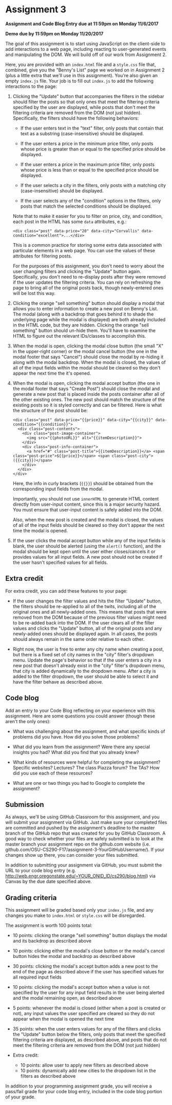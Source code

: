 # Assignment 3

**Assignment and Code Blog Entry due at 11:59pm on Monday 11/6/2017**

**Demo due by 11:59pm on Monday 11/20/2017**

The goal of this assignment is to start using JavaScript on the client-side to add interactions to a web page, including reacting to user-generated events and manipulating the DOM.  We will build off of our work from Assignment 2.

Here, you are provided with an `index.html` file and a `style.css` file that, combined, give you the "Benny's List" page we worked on in Assignment 2 (plus a little extra that we'll use in this assignment).  You're also given an empty `index.js` file. Your job is to fill out `index.js` to add the following interactions to the page:

1. Clicking the "Update" button that accompanies the filters in the sidebar should filter the posts so that only ones that meet the filtering criteria specified by the user are displayed, while posts that don't meet the filtering criteria are removed from the DOM (not just hidden).  Specifically, the filters should have the following behaviors:

    * If the user enters text in the "text" filter, only posts that contain that text as a substring (case-insensitive) should be displayed.

    * If the user enters a price in the minimum price filter, only posts whose price is greater than or equal to the specified price should be displayed.

    * If the user enters a price in the maximum price filter, only posts whose price is less than or equal to the specified price should be displayed.

    * If the user selects a city in the filters, only posts with a matching city (case-insensitive) should be displayed.

    * If the user selects any of the "condition" options in the filters, only posts that match the selected conditions should be displayed.

    Note that to make it easier for you to filter on price, city, and condition, each post in the HTML has some `data` attributes, e.g.:
    ```
    <div class="post" data-price="20" data-city="Corvallis" data-condition="excellent">...</div>
    ```
    This is a common practice for storing some extra data associated with particular elements in a web page.  You can use the values of these attributes for filtering posts.

    For the purposes of this assignment, you don't need to worry about the user changing filters and clicking the "Update" button again.  Specifically, you don't need to re-display posts after they were removed if the user updates the filtering criteria.  You can rely on refreshing the page to bring all of the original posts back, though newly-entered ones will be lost this way.

2. Clicking the orange "sell something" button should display a modal that allows you to enter information to create a new post on Benny's List.  The modal (along with a backdrop that goes behind it to shade the underlying page while the modal is displayed) are both already included in the HTML code, but they are hidden. Clicking the orange "sell something" button should un-hide them.  You'll have to examine the HTML to figure out the relevant IDs/classes to accomplish this.

3. When the modal is open, clicking the modal close button (the small "X" in the upper-right corner) or the modal cancel button (the one in the modal footer that says "Cancel") should close the modal by re-hiding it along with the modal backdrop.  When the modal is closed, the values of all of the input fields within the modal should be cleared so they don't appear the next time the it's opened.

4. When the modal is open, clicking the modal accept button (the one in the modal footer that says "Create Post") should close the modal and generate a new post that is placed inside the posts container after all of the other existing ones.  The new post should match the structure of the existing posts so it is styled correctly and can be filtered.  Here is what the structure of the post should be:

    ```
    <div class="post" data-price="{{price}}" data-city="{{city}}" data-condition="{{condition}}">
      <div class="post-contents">
        <div class="post-image-container">
          <img src="{{photoURL}}" alt="{{itemDescription}}">
        </div>
        <div class="post-info-container">
          <a href="#" class="post-title">{{itemDescription}}</a> <span class="post-price">${{price}}</span> <span class="post-city">({{city}})</span>
        </div>
      </div>
    </div>
    ```

    Here, the info in curly brackets (`{{}}`) should be obtained from the corresponding input fields from the modal.

    Importantly, you should not use `innerHTML` to generate HTML content directly from user-input content, since this is a major security hazard.  You must ensure that user-input content is safely added into the DOM.

    Also, when the new post is created and the modal is closed, the values of all of the input fields should be cleared so they don't appear the next time the modal is opened.

5. If the user clicks the modal accept button while any of the input fields is blank, the user should be alerted (using the `alert()` function), and the modal should be kept open until the user either closes/cancels it or provides values for all input fields.  A new post should not be created if the user hasn't specified values for all fields.

## Extra credit

For extra credit, you can add these features to your page:

* If the user changes the filter values and hits the filter "Update" button, the filters should be re-applied to all of the twits, including all of the original ones and all newly-added ones.  This means that posts that were removed from the DOM because of the previous filter values might need to be re-added back into the DOM.  If the user clears all of the filter values and clicks the "Update" button, all of the original posts and any newly-added ones should be displayed again.  In all cases, the posts should always remain in the same order relative to each other.

* Right now, the user is free to enter any city name when creating a post, but there is a fixed set of city names in the "city" filter's dropdown menu.  Update the page's behavior so that if the user enters a city in a new post that doesn't already exist in the "city" filter's dropdown menu, that city is added dynamically to the dropdown menu.  After a city is added to the filter dropdown, the user should be able to select it and have the filter behave as described above.

## Code blog

Add an entry to your Code Blog reflecting on your experience with this assignment.  Here are some questions you could answer (though these aren't the only ones):

* What was challenging about the assignment, and what specific kinds of problems did you have.  How did you solve those problems?

* What did you learn from the assignment?  Were there any special insights you had?  What did you find that you already knew?

* What kinds of resources were helpful for completing the assignment?  Specific websites?  Lectures?  The class Piazza forum?  The TAs?  How did you use each of these resources?

* What are one or two things you had to Google to complete the assignment?

## Submission

As always, we'll be using GitHub Classroom for this assignment, and you will submit your assignment via GitHub.  Just make sure your completed files are committed and pushed by the assignment's deadline to the master branch of the GitHub repo that was created for you by GitHub Classroom.  A good way to check whether your files are safely submitted is to look at the master branch your assignment repo on the github.com website (i.e. github.com/OSU-CS290-F17/assignment-3-YourGitHubUsername/). If your changes show up there, you can consider your files submitted.

In addition to submitting your assignment via GitHub, you must submit the URL to your code blog entry (e.g. http://web.engr.oregonstate.edu/~YOUR_ONID_ID/cs290/blog.html) via Canvas by the due date specified above.

## Grading criteria

This assignment will be graded based only your `index.js` file, and any changes you make to `index.html` or `style.css` will be disregarded.

The assignment is worth 100 points total:

* 10 points: clicking the orange "sell something" button displays the modal and its backdrop as described above

* 10 points: clicking either the modal's close button or the modal's cancel button hides the modal and backdrop as described above

* 30 points: clicking the modal's accept button adds a new post to the end of the page as described above if the user has specified values for all required input fields

* 10 points: clicking the modal's accept button when a value is not specified by the user for any input field results in the user being alerted and the modal remaining open, as described above

* 5 points: whenever the modal is closed (either when a post is created or not), any input values the user specified are cleared so they do not appear when the modal is opened the next time

* 35 points: when the user enters values for any of the filters and clicks the "Update" button below the filters, only posts that meet the specified filtering criteria are displayed, as described above, and posts that do not meet the filtering criteria are removed from the DOM (not just hidden)

* Extra credit:
  * 10 points: allow user to apply new filters as described above
  * 10 points: dynamically add new cities to the dropdown list in the filters as described above

In addition to your programming assignment grade, you will receive a pass/fail grade for your code blog entry, included in the code blog portion of your grade.
